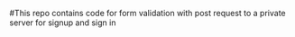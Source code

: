#This repo contains code for form validation with post request to a private server for signup and sign in 
